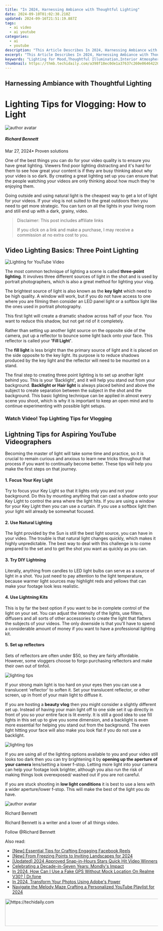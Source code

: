 ```yaml
---
title: "In 2024, Harnessing Ambiance with Thoughtful Lighting"
date: 2024-09-10T01:02:38.210Z
updated: 2024-09-16T21:51:19.887Z
tags:
  - ai video
  - ai youtube
categories:
  - ai
  - youtube
description: "This Article Describes In 2024, Harnessing Ambiance with Thoughtful Lighting"
excerpt: "This Article Describes In 2024, Harnessing Ambiance with Thoughtful Lighting"
keywords: "Lighting for Mood,Thoughtful Illumination,Interior Atmosphere,Ambiance Enhancement,Designed Light Scenes,Aesthetic Lightscape,Sensory Environmental Control"
thumbnail: https://thmb.techidaily.com/a398f18ec0de1a37637c260e06464220af2d995e8ad26b4b76b8430c1741deb5.jpg
---
```


## Harnessing Ambiance with Thoughtful Lighting

# Lighting Tips for Vlogging: How to Light

![author avatar](https://images.wondershare.com/filmora/article-images/richard-bennett.jpg)

##### Richard Bennett

 Mar 27, 2024• Proven solutions

One of the best things you can do for your video quality is to ensure you have great lighting. Viewers find poor lighting distracting and it's hard for them to see how great your content is if they are busy thinking about why your video is so dark. By creating a great lighting set up you can ensure that the people watching your videos are only thinking about how much they're enjoying them.

Going outside and using natural light is the cheapest way to get a lot of light for your videos. If your vlog is not suited to the great outdoors then you need to get more strategic. You can turn on all the lights in your living room and still end up with a dark, grainy, video.

>  Disclaimer: This post includes affiliate links
>
>  If you click on a link and make a purchase, I may receive a commission at no extra cost to you.
>

## Video Lighting Basics: Three Point Lighting

![ Lighting for YouTube Video](https://images.wondershare.com/filmora/article-images/three-point-lighting.jpg)

The most common technique of lighting a scene is called **three-point lighting**. It involves three different sources of light in the shot and is used by portrait photographers, which is also a great method for lighting your vlog.

The brightest source of light is also known as the **key light** which need to be high quality. A window will work, but if you do not have access to one where you are filming then consider an LED panel light or a softbox light like the ones used in portrait photography.

This first light will create a dramatic shadow across half of your face. You want to reduce this shadow, but not get rid of it completely.

Rather than setting up another light source on the opposite side of the camera, put up a reflector to bounce some light back onto your face. This reflector is called your **'Fill Light'**.

The **fill light** is less bright than the primary source of light and it is placed on the side opposite to the key light. Its purpose is to reduce shadows produced by the key light and the reflector will need to be mounted on a stand.

The final step to creating three point lighting is to set up another light behind you. This is your 'Backlight', and it will help you stand out from your background. **Backlight or Hair light** is always placed behind and above the subject to create separation between the subject in the shot and the background. This basic lighting technique can be applied in almost every scene you shoot, which is why it is important to keep an open mind and to continue experimenting with possible light setups.

### Watch Video! Top Lighting Tips for Vlogging

## Lightning Tips for Aspiring YouTube Videographers

Becoming the master of light will take some time and practice, so it is crucial to remain curious and anxious to learn new tricks throughout that process if you want to continually become better. These tips will help you make the first steps on that journey.

#### 1\.  Focus Your Key Light

Try to focus your Key Light so that it lights only you and not your background. Do this by mounting anything that can cast a shadow onto your Key Light to control the area where the light hits. If you are using a window for your Key Light then you can use a curtain. If you use a softbox light then your light will already be somewhat focused.

#### 2\. Use Natural Lighting

The light provided by the Sun is still the best light source, you can have in your video. The trouble is that natural light changes quickly, which makes it highly unpredictable. The best way to deal with this challenge is to come prepared to the set and to get the shot you want as quickly as you can.

#### 3\.  Try DIY Lightning

Literally, anything from candles to LED light bulbs can serve as a source of light in a shot. You just need to pay attention to the light temperature, because warmer light sources may highlight reds and yellows that can make your footage look less realistic.

#### 4\. Use Lightning Kits

This is by far the best option if you want to be in complete control of the light on your set. You can adjust the intensity of the lights, use filters, diffusers and all sorts of other accessories to create the light that flatters the subjects of your videos. The only downside is that you'll have to spend a considerable amount of money if you want to have a professional lighting kit.

#### 5\.  Set up reflectors

Sets of reflectors are often under $50, so they are fairly affordable. However, some vloggers choose to forgo purchasing reflectors and make their own out of tinfoil.

![lighting tips](https://images.wondershare.com/filmora/article-images/lighting-tips01.JPG)

If your strong main light is too hard on your eyes then you can use a translucent 'reflector' to soften it. Set your translucent reflector, or other screen, up in front of your main light to diffuse it.

If you are hosting a **beauty vlog** then you might consider a slightly different set up. Instead of having your main light off to one side set it up directly in front of you so your entire face is lit evenly. It is still a good idea to use fill lights in this set up to give you some dimension, and a backlight is even more essential for helping you stand out from the background. The even light hitting your face will also make you look flat if you do not use a backlight.

![lighting tips](https://images.wondershare.com/filmora/article-images/lighting-tips02.JPG)

If you are using all of the lighting options available to you and your video still looks too dark then you can try brightening it by **opening up the aperture of your camera** lens/setting a lower f-stop. Letting more light into your camera can help your footage look brighter, although you also run the risk of making things look overexposed/ washed out if you are not careful.

If you are stuck shooting in **low light conditions** it is best to use a lens with a wider aperture/lower f-stop. This will make the best of the light you do have.

![author avatar](https://images.wondershare.com/filmora/article-images/richard-bennett.jpg)

Richard Bennett

Richard Bennett is a writer and a lover of all things video.

Follow @Richard Bennett

<ins class="adsbygoogle"
     style="display:block"
     data-ad-format="autorelaxed"
     data-ad-client="ca-pub-7571918770474297"
     data-ad-slot="1223367746"></ins>

<ins class="adsbygoogle"
     style="display:block"
     data-ad-client="ca-pub-7571918770474297"
     data-ad-slot="8358498916"
     data-ad-format="auto"
     data-full-width-responsive="true"></ins>

<span class="atpl-alsoreadstyle">Also read:</span>
<div><ul>
<li><a href="https://facebook-video-recording.techidaily.com/new-essential-tips-for-crafting-engaging-facebook-reels/"><u>[New] Essential Tips for Crafting Engaging Facebook Reels</u></a></li>
<li><a href="https://youtube-zero.techidaily.com/rom-freezing-points-to-inviting-landscapes-for-2024/"><u>[New] From Freezing Points to Inviting Landscapes for 2024</u></a></li>
<li><a href="https://youtube-zero.techidaily.com/ed-2024-approved-snap-in-hours-stars-quick-hit-video-winners/"><u>[Updated] 2024 Approved Snap-in-Hours Stars Quick Hit Video Winners</u></a></li>
<li><a href="https://mondly-stories.techidaily.com/celebrating-a-decade-in-seven-years-mondlys-impact/"><u>Celebrating a Decade-in-Seven Years: Mondly's Impact</u></a></li>
<li><a href="https://review-topics.techidaily.com/in-2024-how-can-i-use-a-fake-gps-without-mock-location-on-realme-v30-drfone-by-drfone-virtual-android/"><u>In 2024, How Can I Use a Fake GPS Without Mock Location On Realme V30? | Dr.fone</u></a></li>
<li><a href="https://some-approaches.techidaily.com/in-2024-transform-your-photos-using-adobes-power/"><u>In 2024, Transform Your Photos Using Adobe's Power</u></a></li>
<li><a href="https://youtube-zero.techidaily.com/ate-the-melody-maze-crafting-a-personalized-youtube-playlist-for-2024/"><u>Navigate the Melody Maze Crafting a Personalized YouTube Playlist for 2024</u></a></li>
</ul></div>

<!-- affiliate ads begin -->
<a href="https://ephamedtechinc.pxf.io/c/5597632/2137215/26400" target="_top" id="2137215">
  <img src="//a.impactradius-go.com/display-ad/26400-2137215" border="0" alt="https://techidaily.com" width="728" height="90"/>
</a>
<img height="0" width="0" src="https://ephamedtechinc.pxf.io/i/5597632/2137215/26400" style="position:absolute;visibility:hidden;" border="0" />
<!-- affiliate ads end -->

